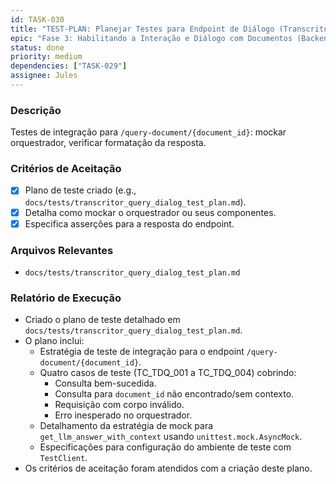 ```yaml
---
id: TASK-030
title: "TEST-PLAN: Planejar Testes para Endpoint de Diálogo (Transcritor)"
epic: "Fase 3: Habilitando a Interação e Diálogo com Documentos (Backend do Transcritor-PDF)"
status: done
priority: medium
dependencies: ["TASK-029"]
assignee: Jules
---
```


### Descrição

Testes de integração para `/query-document/{document_id}`: mockar orquestrador, verificar formatação da resposta.

### Critérios de Aceitação

- [x] Plano de teste criado (e.g., `docs/tests/transcritor_query_dialog_test_plan.md`).
- [x] Detalha como mockar o orquestrador ou seus componentes.
- [x] Especifica asserções para a resposta do endpoint.

### Arquivos Relevantes

* `docs/tests/transcritor_query_dialog_test_plan.md`

### Relatório de Execução

- Criado o plano de teste detalhado em `docs/tests/transcritor_query_dialog_test_plan.md`.
- O plano inclui:
    - Estratégia de teste de integração para o endpoint `/query-document/{document_id}`.
    - Quatro casos de teste (TC_TDQ_001 a TC_TDQ_004) cobrindo:
        - Consulta bem-sucedida.
        - Consulta para `document_id` não encontrado/sem contexto.
        - Requisição com corpo inválido.
        - Erro inesperado no orquestrador.
    - Detalhamento da estratégia de mock para `get_llm_answer_with_context` usando `unittest.mock.AsyncMock`.
    - Especificações para configuração do ambiente de teste com `TestClient`.
- Os critérios de aceitação foram atendidos com a criação deste plano.
